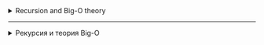 <details>
<summary>Recursion and Big-O theory</summary>
<details>
<summary>Recursion</summary>

## Recursion

## Introduction to Recursion

Recursion in programming is when a function calls itself to solve a subtask. Recursion is often used
to solve problems that can be broken down into smaller, similar tasks.

### Definition of recursion

A recursive function is a function that calls itself with a new set of parameters to solve a problem.

### Examples of recursive functions

- Factorial of the number: \(n! = n\cdot (n-1)! \)
- Fast exponentiation: \(a^n = a\cdot a^{(n-1)} \)
- Calculation of Fibonacci numbers: \(F(n) = F(n-1) + F(n-2) \)

### The main components of a recursive function

1. **Base case**: the condition under which the recursion stops. Without a base case, the function will call itself
   infinitely.
2. **Recursive case**: calling a function itself with a new set of parameters.

### The importance of preventing infinite recursion

Infinite recursion can lead to stack overflow and program crash. To avoid this, it is important
always have a base case and make sure that every recursive call brings us closer to it.

## Examples of recursive tasks

Recursion can be used to solve a variety of programming problems. Let's look at some
classic examples.

### Factorial of a number

The factorial of the number `n`, denoted as `n!`, is the product of all positive integers from `1` to `n`.

```java
    int factorial(int n){
        if(n<=1){
        return 1; // base case
        }
        return n*factorial(n-1); // recursive case
        }
```

The `factorial` function calls itself with the parameter reduced by one until it reaches the base case.

### Fibonacci Numbers

Fibonacci numbers are a sequence of numbers in which each number is the sum of the previous two.

```java
int fibonacci(int n){
        if(n<=1){
        return n; // base cases
        }
        return fibonacci(n-1)+fibonacci(n-2); // recursive case
        }
```

The `fibonacci` function calls itself twice with the parameters `n - 1` and `n - 2` until it reaches the base cases.

### Depth-first search in a graph or tree

Recursion is also often used to traverse data structures such as graphs and trees.

<details style="margin-left: 20px;">
<summary>Code example:</summary>

```java
package algorithms.lesson10trees;


import java.util.*;

// example of a binary tree with recursive traversal in depth
public class BinaryTree {
    public static void main(String[] params) {
        Tree root =
                new Tree(20,
                        new Tree(7,
                                new Tree(4, null, new Tree(6)), new Tree(9)),
                        new Tree(35,
                                new Tree(31, new Tree(28), null),
                                new Tree(40, new Tree(38), new Tree(52))));

        System.out.println("Sum of the tree: " + Tree.sumWide(root));
        //System.out.println(root.sumRecursive(root));

        Set<Integer> treeSet = new TreeSet<>();
        Map<Integer, Integer> treeMap = new TreeMap<>();
    }

    static class Tree {
        int value;
        Tree left;
        Tree right;

        public Tree(int value, Tree left, Tree right) {
            this.value = value;
            this.left = left;
            this.right = right;
        }

        public Tree(int value) {
            this.value = value;
        }

        // example of a binary tree with recursive traversal in depth
        public int sumRecursive(Tree root) {
            int summ = root.value;

            System.out.println(root.value);

            if (root.left != null) {
                summ += sumRecursive(root.left);
            }

            if (root.right != null) {
                summ += sumRecursive(root.right);
            }
            return summ;
        }

        // example of a binary tree with iterative traversal in depth
        public static int sumDeep(Tree root) {
            Stack<Tree> stack = new Stack<>();
            stack.push(root);

            int summ = 0;

            while (!stack.isEmpty()) {
                Tree node = stack.pop();

                System.out.println(node.value);

                summ = summ + node.value;

                if (node.right != null) {
                    stack.push(node.right);
                }

                if (node.left != null) {
                    stack.push(node.left);
                }
            }
            return summ;
        }

        // example of a binary tree with iterative breadth traversal
        public static int sumWide(Tree root) {
            Queue<Tree> queue = new LinkedList<>();
            queue.add(root);

            int summ = 0;

            while (!queue.isEmpty()) {
                Tree node = queue.remove();

                System.out.println(node.value);

                summ = summ + node.value;

                if (node.left != null) {
                    queue.add(node.left);
                }

                if (node.right != null) {
                    queue.add(node.right);
                }
            }
            return summ;
        }
    }
}
```

</details>

## Advantages and disadvantages of recursion

Recursion is a powerful tool in programming, but like any tool, it has its advantages and disadvantages.

### Advantages of recursion

1. **Clarity and Purity of Code**: Recursive solutions are often more straightforward and easier to understand,
   especially
   when the task is naturally divided into subtasks.
2. **Simplification of Complex Tasks**: Some tasks are difficult to solve iteratively, but they become much more
   manageable
   when using recursion.
3. **Power and Flexibility**: Recursion allows you to solve complex tasks, such as traversing trees and graphs, with a
   minimum
   amount of code.

### Disadvantages of recursion

1. **Memory Consumption**: Each recursive call requires additional space in the call stack, which can
   lead to stack overflow with a large recursion depth.
2. **Time-consuming**: Recursive calls may be less efficient compared to iterative solutions due to
   additional costs for calling the function and returning from it.
3. **Debugging Complexity**: Recursive code can be harder to debug and understand, especially for those who are not used
   to
   this style of programming.

As with any programming tool, it is important to understand when recursion is the best choice and when
iterative methods should be preferred.

## Optimization of recursive functions

Even when recursion provides a clean and elegant solution, it is important to take into account its resource consumption
and work on
optimization to prevent unnecessary execution time and memory costs.

### Memoization

Memoization is a technique for storing the results of previous function calls to prevent them from being recalculated.

```java
int fibonacci(int n,int[]memo){
        if(n<=1)return n; // base cases
        if(memo[n]!=-1)return memo[n]; // return the saved result, if there is one
        memo[n]=fibonacci(n-1,memo)+fibonacci(n-2,memo); // saving the result before returning
        return memo[n];
        }
```

Initialize the `memo` array with -1 values and pass it to the function. The results of each calculation will be saved
and
reused, which will significantly reduce the execution time.

### Tail recursion

Tail recursion occurs when a recursive call is the last operation in a function. Some compilers and
interpreters optimize tail recursion, reducing stack usage.

#CODE
int factorial(int n, int accumulator = 1) {
if (n <= 1) return accumulator;
return factorial(n - 1, n * accumulator); // tail recursive call
}
#CODE

In this example, the calculation state is stored in the accumulator, and there is no need to save the previous states of
the function
on the stack.

### Performance evaluation

After making optimizations, it is important to evaluate the performance of a recursive function by comparing it with
iterative analogues and
making sure that it meets the performance requirements of your application.

Optimizing recursive functions requires understanding how they work and how they interact with the system. Proper
application of these techniques can lead to more efficient and faster code.

<details style="margin-left: 20px;">
<summary>Code example:</summary>

```java
public class PerformanceComparison {

    public static void main(String[] args) {
        int number = 100; // Select a number to calculate the factorial. Be careful with large numbers, as this can lead to stack overflow in a recursive method.

        // Time measurement for an iterative method
        long startTime = System.nanoTime();
        long iterativeResult = factorialIterative(number);
        long endTime = System.nanoTime();
        long durationIterative = endTime - startTime;

        System.out.println("Iterative method: " + iterativeResult + ", Execution time: " + durationIterative + " nanoseconds");

        // Time measurement for the recursive method
        startTime = System.nanoTime();
        long recursiveResult = factorialRecursive(number);
        endTime = System.nanoTime();
        long durationRecursive = endTime - startTime;

        System.out.println("Recursive method: " + recursiveResult + ", Execution time: " + durationRecursive + " nanoseconds");
    }

    public static long factorialRecursive(int n) {
        if (n <= 1) return 1;
        return n * factorialRecursive(n - 1);
    }

    public static long factorialIterative(int n) {
        long result = 1;
        for (int i = 1; i <= n; i++) {
            result *= i;
        }
        return result;
    }
}
```

</details>

## Applying recursion

Recursion is widely used in programming and can be very effective for certain types of tasks.

### Search and crawl algorithms

- **Binary search**: Recursively dividing an array in half until the desired element is found.
- **Tree Traversal**: Using Depth-First Search (DFS) for trees and graphs.

### Sorting algorithms

- **Quick Sort**: Recursive division of an array and its sorting.
- **Merge sort**: Recursive array division, sorting and subsequent merging.

### Mathematical problems

- **Calculating the factorial**: `n! = n *(n-1)!`
- **Fibonacci numbers**: `F(n) = F(n-1) + F(n-2)`

### Working with data structures

- Recursive traversal of trees and graphs.
- Algorithms on graphs, for example, shortest path search.

### Algorithms of division and conquest

- Quick sort and merge sort are prime examples.

### Recursion in graphical interfaces

- Creation of fractals and other visual effects.

### In compiler programming

- Recursive descent in parsing.

### Games and puzzle solving

- Algorithms for the Tower of Hanoi and other puzzles.
- Algorithms for games with recursive logic.

## Advantages and disadvantages of recursion

### Advantages:

1. **Simplicity and purity of code**: Recursive solutions are often more concise and understandable.
2. **Direct mapping of mathematical definitions**: Many mathematical formulas are naturally expressed by
   recursion.

### Disadvantages:

1. **Efficiency**: Recursive calls may be less efficient and waste more resources, especially if
   there is no tail recursion optimization.
2. **Stack Limitation**: Deep recursive calls can lead to stack overflow.

### Conclusion

Recursion is a powerful tool, but it is important to understand its limitations and be able to determine when it is
better to use iterative
methods. In some cases, a combination of recursion and memoization can offer an optimal solution while maintaining the
simplicity
of the recursive approach and improving performance.
</details>

<details>
<summary>Time Complexity and "Big O" Notation</summary>

# Time Complexity and "Big O" Notation

## Definition

**Big O (O-notation)** is a mathematical notation used in computer science to describe a top—down constraint on
the time complexity of an algorithm as a function of the size of the input data. It gives an upper bound on the
execution time,
showing the worst case of the algorithm execution.

Examples

- 'O(1)`: Execution time is constant. Example: accessing an array element by index.
- `O(log n)`: The execution time grows logarithmically with respect to the size of the input data. Example: binary
  search.
- `O(n)`: Execution time grows linearly with increasing input data size. Example: linear search.
- `O(n log n)': Execution time grows linearly logarithmically. Example: merge sorting.
- `O(n^2)`: Execution time grows quadratically. Example: bubble sorting.
- `O(2^n)`: Execution time grows exponentially. Example: recursive calculation of Fibonacci numbers.

## Why Is It Necessary

Understanding the time complexity of algorithms allows programmers to make informed choices about algorithms and
data structures, which in turn affects the performance and efficiency of programs.

## Recursion and Big O

In the case of recursive algorithms, a Large O can help to understand how the execution time will change with an
increase in the size
of the input data and the depth of recursion. Recursive algorithms can have high time complexity due to multiple
function calls and the use of additional memory in the call stack.

## Important Points

The Big O describes the worst case: It is important to understand that the Big O gives an estimate of the worst case of
execution, not
the average or best.
Constants and Smaller Terms are Ignored: In the Big O, constants and smaller terms are ignored.
For example, `O(2n + 5)`
is simplified to `O(n)'.
Conclusion
Big O is a critical tool for evaluating the effectiveness of algorithms. Understanding the time complexity
of the algorithm helps programmers make informed decisions when choosing algorithms and data structures, which, in
turn, can significantly affect the performance of the program.

## Mathematical complexity

- Constant complexity `O(1)`
  This means that the execution time of the algorithm does not depend on the size of the input data. No matter how much
  whether the input data is large or small, the algorithm will be executed in the same amount of time. An example is
  access to an array element by index.

- Linear complexity `O(n)`
  The execution time of the algorithm is proportional to the size of the input data. For example, if we have an array of
  n elements, and
  we want to go through all the elements and do something with them, the execution time will be proportional to n.
  Example: search
  an element in an unsorted array.

- Power complexity `O(n^k)`, where 'k` is a constant
  The execution time of the algorithm is proportional to the size of the input data raised to the power of `k`. This is
  slower than
  linear complexity, and is common in algorithms with nested loops. Example: bubble sorting has
  complexity O(n^2).

- Logarithmic complexity `O(log(n))`
  The execution time of the algorithm is proportional to the logarithm of the size of the input data. This means that if
  the input data is increased by k times, the execution time will increase only by a constant. Example: binary search in
  a sorted
  array.

- Factorial complexity `O(n!)`
  The algorithm execution time increases factorially with increasing input data size. This is one of the slowest forms
  the execution time increases, and such algorithms become impractical even with relatively small values of n.
  Example: solving the traveling salesman problem by a complete search of all possible routes.

Each of these types of complexity describes how the algorithm execution time varies depending on the size of the input
data, and helps developers understand which algorithm is best suited for solving a specific task.

![img.png](img.png)
</details>
</details>

_____________

<details>
<summary>Рекурсия и теория Big-O</summary>
<details>
<summary>Рекурсия</summary>

## Рекурсия

## Введение в рекурсию

Рекурсия в программировании — это когда функция вызывает сама себя для решения подзадачи. Рекурсия часто используется
для решения задач, которые можно разбить на более мелкие, однотипные задачи.

### Определение рекурсии

Рекурсивная функция — это функция, которая для решения задачи вызывает сама себя с новым набором параметров.

### Примеры рекурсивных функций

- Факториал числа:  `n! = n * (n-1)! `
- Быстрое возведение в степень: `a^n = a * a^{(n-1)} `
- Вычисление чисел Фибоначчи: `F(n) = F(n-1) + F(n-2)`

### Основные компоненты рекурсивной функции

1. **Базовый случай**: условие, при котором рекурсия остановится. Без базового случая функция будет вызывать сама себя
   бесконечно.
2. **Рекурсивный случай**: вызов функции самой себя с новым набором параметров.

### Важность предотвращения бесконечной рекурсии

Бесконечная рекурсия может привести к переполнению стека и аварийному завершению программы. Чтобы избежать этого, важно
всегда иметь базовый случай и убедиться, что каждый рекурсивный вызов приближает нас к нему.

## Примеры рекурсивных задач

Рекурсия может быть использована для решения разнообразных задач в программировании. Давайте рассмотрим несколько
классических примеров.

### Факториал числа

Факториал числа  `n` , обозначаемый как `n!`, — это произведение всех положительных целых чисел от `1` до `n`.

```java
    int factorial(int n){
        if(n<=1){
        return 1; // базовый случай
        }
        return n*factorial(n-1); // рекурсивный случай
        }
```

Функция `factorial` вызывает сама себя с уменьшенным на единицу параметром, пока не достигнет базового случая.

### Числа Фибоначчи

Числа Фибоначчи — это последовательность чисел, в которой каждое число является суммой двух предыдущих.

```java
int fibonacci(int n){
    if(n<=1){
        return n; // базовые случаи
    }
    return fibonacci(n-1)+fibonacci(n-2); // рекурсивный случай
}
```

Функция `fibonacci` вызывает сама себя дважды с параметрами  `n - 1` и `n - 2` , пока не достигнет базовых случаев.

### Поиск в глубину в графе или дереве

Рекурсия также часто используется для обхода структур данных, таких как графы и деревья.

<details style="margin-left: 20px;">
<summary>Пример кода:</summary>

```java
package algorithms.lesson10trees;


import java.util.*;

// пример бинарного дерева с рекурсивным обходом в глубину
public class BinaryTree {
    public static void main(String[] params) {
        Tree root =
                new Tree(20,
                        new Tree(7,
                                new Tree(4, null, new Tree(6)), new Tree(9)),
                        new Tree(35,
                                new Tree(31, new Tree(28), null),
                                new Tree(40, new Tree(38), new Tree(52))));

        System.out.println("Сумма дерева: " + Tree.sumWide(root));
        //System.out.println(root.sumRecursive(root));

        Set<Integer> treeSet = new TreeSet<>();
        Map<Integer, Integer> treeMap = new TreeMap<>();
    }

    static class Tree {
        int value;
        Tree left;
        Tree right;

        public Tree(int value, Tree left, Tree right) {
            this.value = value;
            this.left = left;
            this.right = right;
        }

        public Tree(int value) {
            this.value = value;
        }

        // пример бинарного дерева с рекурсивным обходом в глубину
        public int sumRecursive(Tree root) {
            int summ = root.value;

            System.out.println(root.value);

            if (root.left != null) {
                summ += sumRecursive(root.left);
            }

            if (root.right != null) {
                summ += sumRecursive(root.right);
            }
            return summ;
        }

        // пример бинарного дерева с итеративным обходом в глубину
        public static int sumDeep(Tree root) {
            Stack<Tree> stack = new Stack<>();
            stack.push(root);

            int summ = 0;

            while (!stack.isEmpty()) {
                Tree node = stack.pop();

                System.out.println(node.value);

                summ = summ + node.value;

                if (node.right != null) {
                    stack.push(node.right);
                }

                if (node.left != null) {
                    stack.push(node.left);
                }
            }
            return summ;
        }

        // пример бинарного дерева с итеративным обходом в ширину
        public static int sumWide(Tree root) {
            Queue<Tree> queue = new LinkedList<>();
            queue.add(root);

            int summ = 0;

            while (!queue.isEmpty()) {
                Tree node = queue.remove();

                System.out.println(node.value);

                summ = summ + node.value;

                if (node.left != null) {
                    queue.add(node.left);
                }

                if (node.right != null) {
                    queue.add(node.right);
                }
            }
            return summ;
        }
    }
}
```

</details>

## Преимущества и недостатки рекурсии

Рекурсия — мощный инструмент в программировании, но, как и любой инструмент, он имеет свои преимущества и недостатки.

### Преимущества рекурсии

1. **Понятность и Чистота Кода**: Рекурсивные решения часто бывают более прямолинейными и легче для понимания, особенно
   когда задача естественным образом разделяется на подзадачи.
2. **Упрощение Сложных Задач**: Некоторые задачи сложно решить итеративно, но они становятся гораздо более управляемыми
   при использовании рекурсии.
3. **Мощь и Гибкость**: Рекурсия позволяет решать сложные задачи, такие как обход деревьев и графов, с минимальным
   объемом кода.

### Недостатки рекурсии

1. **Потребление Памяти**: Каждый рекурсивный вызов требует дополнительного пространства в стеке вызовов, что может
   привести к переполнению стека при большой глубине рекурсии.
2. **Временные Затраты**: Рекурсивные вызовы могут быть менее эффективными по сравнению с итеративными решениями из-за
   дополнительных затрат на вызов функции и возврат из нее.
3. **Сложность Отладки**: Рекурсивный код может быть сложнее отлаживать и понимать, особенно для тех, кто не привык к
   такому стилю программирования.

Как и в случае с любым инструментом в программировании, важно понимать, когда рекурсия является лучшим выбором, и когда
стоит отдать предпочтение итеративным методам.

## Оптимизация рекурсивных функций

Даже когда рекурсия предоставляет чистое и элегантное решение, важно учитывать ее потребление ресурсов и работать над
оптимизацией для предотвращения излишних затрат на время выполнения и память.

### Мемоизация

Мемоизация — это техника хранения результатов предыдущих вызовов функции для предотвращения их повторного вычисления.

```java
int fibonacci(int n,int[]memo){
        if(n<=1)return n; // базовые случаи
        if(memo[n]!=-1)return memo[n]; // возвращаем сохраненный результат, если он есть
        memo[n]=fibonacci(n-1,memo)+fibonacci(n-2,memo); // сохраняем результат перед возвратом
        return memo[n];
        }
```

Инициализируйте массив `memo` значениями -1 и передайте его в функцию. Результаты каждого вычисления будут сохранены и
повторно использованы, что существенно сократит время выполнения.

### Хвостовая рекурсия

Хвостовая рекурсия происходит, когда рекурсивный вызов является последней операцией в функции. Некоторые компиляторы и
интерпретаторы оптимизируют хвостовую рекурсию, сокращая использование стека.

```java
int factorial(int n,int accumulator=1){
        if(n<=1)return accumulator;
        return factorial(n-1,n*accumulator); // хвостовой рекурсивный вызов
        }

```

В этом примере состояние вычисления хранится в аккумуляторе, и нет необходимости сохранять предыдущие состояния функции
на стеке.

### Оценка производительности

После внесения оптимизаций важно оценить производительность рекурсивной функции, сравнив ее с итеративными аналогами и
убедившись, что она соответствует требованиям к производительности вашего приложения.

Оптимизация рекурсивных функций требует понимания их работы и того, как они взаимодействуют с системой. Правильное
применение этих техник может привести к более эффективному и быстрому коду.

<details style="margin-left: 20px;">
<summary>Пример кода:</summary>

```java
public class PerformanceComparison {

    public static void main(String[] args) {
        int number = 100; // Выберите число для вычисления факториала. Будьте осторожны с большими числами, так как это может привести к переполнению стека в рекурсивном методе.

        // Измерение времени для итеративного метода
        long startTime = System.nanoTime();
        long iterativeResult = factorialIterative(number);
        long endTime = System.nanoTime();
        long durationIterative = endTime - startTime;

        System.out.println("Итеративный метод: " + iterativeResult + ", Время выполнения: " + durationIterative + " наносекунд");

        // Измерение времени для рекурсивного метода
        startTime = System.nanoTime();
        long recursiveResult = factorialRecursive(number);
        endTime = System.nanoTime();
        long durationRecursive = endTime - startTime;

        System.out.println("Рекурсивный метод: " + recursiveResult + ", Время выполнения: " + durationRecursive + " наносекунд");
    }

    public static long factorialRecursive(int n) {
        if (n <= 1) return 1;
        return n * factorialRecursive(n - 1);
    }

    public static long factorialIterative(int n) {
        long result = 1;
        for (int i = 1; i <= n; i++) {
            result *= i;
        }
        return result;
    }
}
```

</details>

## Применение рекурсии

Рекурсия широко используется в программировании и может быть очень эффективной для определенных типов задач.

### Алгоритмы поиска и обхода

- **Бинарный поиск**: Рекурсивное деление массива пополам до нахождения искомого элемента.
- **Обход дерева**: Применение обхода в глубину (Depth-First Search, DFS) для деревьев и графов.

### Алгоритмы сортировки

- **Быстрая сортировка**: Рекурсивное деление массива и его сортировка.
- **Сортировка слиянием**: Рекурсивное деление массива, сортировка и последующее слияние.

### Математические задачи

- **Вычисление факториала**: `n! = n * (n-1)!`
- **Числа Фибоначчи**: `F(n) = F(n-1) + F(n-2)`

### Работа со структурами данных

- Рекурсивный обход деревьев и графов.
- Алгоритмы на графах, например, поиск кратчайшего пути.

### Алгоритмы разделения и завоевания

- Быстрая сортировка и сортировка слиянием – яркие примеры.

### Рекурсия в графических интерфейсах

- Создание фракталов и других визуальных эффектов.

### В программировании компиляторов

- Рекурсивный спуск при синтаксическом анализе.

### Игры и решение головоломок

- Алгоритмы для Ханойской башни и других головоломок.
- Алгоритмы для игр с рекурсивной логикой.

## Преимущества и недостатки рекурсии

### Преимущества:

1. **Простота и чистота кода**: Рекурсивные решения часто более лаконичны и понятны.
2. **Прямое отображение математических определений**: Многие математические формулы естественно выражаются через
   рекурсию.

### Недостатки:

1. **Эффективность**: Рекурсивные вызовы могут быть менее эффективными и тратить больше ресурсов, особенно если
   отсутствует оптимизация хвостовой рекурсии.
2. **Ограничение стека**: Глубокие рекурсивные вызовы могут привести к переполнению стека.

### Заключение

Рекурсия – мощный инструмент, но важно понимать ее ограничения и уметь определять, когда лучше использовать итеративные
методы. В некоторых случаях комбинация рекурсии и мемоизации может предложить оптимальное решение, сохраняя простоту
рекурсивного подхода и повышая производительность.
</details>

<details>
<summary>Временная Сложность и Нотация "Большое О"</summary>

# Временная Сложность и Нотация "Большое О"

## Определение

**Большое О (O-нотация)** — это математическая нотация, используемая в информатике для описания ограничения сверху на
временную сложность алгоритма как функцию от размера входных данных. Она дает верхнюю границу времени выполнения,
показывая наихудший случай выполнения алгоритма.

Примеры

- `O(1)`: Время выполнения константно. Пример: доступ к элементу массива по индексу.
- `O(log n)`: Время выполнения растет логарифмически по отношению к размеру входных данных. Пример: бинарный поиск.
- `O(n)`: Время выполнения растет линейно с увеличением размера входных данных. Пример: линейный поиск.
- `O(n log n)`: Время выполнения растет линейно-логарифмически. Пример: сортировка слиянием.
- `O(n^2)`: Время выполнения растет квадратично. Пример: сортировка пузырьком.
- `O(2^n)`: Время выполнения растет экспоненциально. Пример: рекурсивное вычисление чисел Фибоначчи.

## Зачем Это Нужно

Понимание временной сложности алгоритмов позволяет программистам делать обоснованные выборы в отношении алгоритмов и
структур данных, что в свою очередь влияет на производительность и эффективность программ.

## Рекурсия и Большое О

В случае рекурсивных алгоритмов, Большое О может помочь понять, как изменится время выполнения с увеличением размера
входных данных и глубины рекурсии. Рекурсивные алгоритмы могут иметь высокую временную сложность из-за множественных
вызовов функций и использования дополнительной памяти в стеке вызовов.

## Важные Моменты

Большое О описывает наихудший случай: Важно понимать, что Большое О дает оценку наихудшего случая выполнения, а не
среднего или наилучшего.
Константы и Меньшие Слагаемые Игнорируются: В Большом О константы и меньшие слагаемые игнорируются.
Например, `O(2n + 5)`
упрощается до `O(n)`.
Заключение
Большое О является критически важным инструментом для оценки эффективности алгоритмов. Понимание временной сложности
алгоритма помогает программистам принимать обоснованные решения при выборе алгоритмов и структур данных, что, в свою
очередь, может значительно повлиять на производительность программы.

## Математическая сложность

- Константная сложность `O(1)`
  Это означает, что время выполнения алгоритма не зависит от размера входных данных. Независимо от того, насколько
  велики или малы входные данные, алгоритм будет выполняться за одинаковое количество времени. Примером может служить
  доступ к элементу массива по индексу.

- Линейная сложность `O(n)`
  Время выполнения алгоритма пропорционально размеру входных данных. Например, если у нас есть массив из n элементов, и
  мы хотим пройтись по всем элементам и что-то с ними сделать, время выполнения будет пропорционально n. Пример: поиск
  элемента в неотсортированном массиве.

- Степенная сложность `O(n^k)`, где `k` - константа
  Время выполнения алгоритма пропорционально размеру входных данных, возведенному в степень `k`. Это более медленно, чем
  линейная сложность, и часто встречается в алгоритмах с вложенными циклами. Пример: пузырьковая сортировка имеет
  сложность O(n^2).

- Логарифмическая сложность `O(log(n))`
  Время выполнения алгоритма пропорционально логарифму от размера входных данных. Это означает, что при увеличении
  входных данных в k раз, время выполнения увеличится только на константу. Пример: бинарный поиск в отсортированном
  массиве.

- Факториальная сложность `O(n!)`
  Время выполнения алгоритма растет факториально с увеличением размера входных данных. Это одна из самых медленных форм
  роста времени выполнения, и такие алгоритмы становятся непрактичными даже при относительно небольших значениях n.
  Пример: решение задачи коммивояжера методом полного перебора всех возможных маршрутов.

Каждый из этих типов сложности описывает, как время выполнения алгоритма изменяется в зависимости от размера входных
данных, и помогает разработчикам понять, какой алгоритм лучше всего подходит для решения конкретной задачи.

![img.png](img.png)


<details>
<summary>Пример кода</summary>

```java

public class BigOExamples {

    /**
     * Константная сложность O(1).
     * Возвращает элемент по индексу из массива.
     * Сложность O(1), так как операция получения элемента по индексу всегда выполняется за одно и то же время,
     * независимо от размера массива.
     */
    public static int constantTime(int[] array, int index) {
        return array[index];
    }

    /**
     * Линейная сложность O(n).
     * Считает сумму всех элементов массива.
     * Сложность O(n), так как необходимо пройти по всем элементам массива ровно один раз.
     */
    public static int linearTime(int[] array) {
        int sum = 0;
        for (int value : array) {
            sum += value;
        }
        return sum;
    }

    /**
     * Квадратичная сложность O(n^2).
     * Считает сумму всех возможных пар элементов массива.
     * Сложность O(n^2), так как используется вложенный цикл, и для каждого элемента массива выполняется
     * операция со всеми элементами массива.
     */
    public static int quadraticTime(int[] array) {
        int sum = 0;
        for (int i = 0; i < array.length; i++) {
            for (int j = 0; j < array.length; j++) {
                sum += array[i] + array[j];
            }
        }
        return sum;
    }

    /**
     * Логарифмическая сложность O(log n).
     * Бинарный поиск элемента в отсортированном массиве.
     * Сложность O(log n), так как на каждом шаге алгоритм сокращает область поиска вдвое.
     */
    public static int logarithmicTime(int[] sortedArray, int key) {
        int left = 0;
        int right = sortedArray.length - 1;

        while (left <= right) {
            int mid = left + (right - left) / 2;

            if (sortedArray[mid] == key) {
                return mid;
            }
            if (sortedArray[mid] < key) {
                left = mid + 1;
            } else {
                right = mid - 1;
            }
        }
        return -1; // элемент не найден
    }

    /**
     * Линейно-логарифмическая сложность O(n log n).
     * Алгоритм сортировки слиянием (Merge Sort).
     * Сложность O(n log n), так как массив делится пополам (логарифмическая часть), а затем элементы
     * сливаются обратно (линейная часть).
     */
    public static void mergeSort(int[] array) {
        if (array.length > 1) {
            int mid = array.length / 2;
            int[] left = new int[mid];
            int[] right = new int[array.length - mid];

            System.arraycopy(array, 0, left, 0, mid);
            System.arraycopy(array, mid, right, 0, array.length - mid);

            mergeSort(left);
            mergeSort(right);

            merge(array, left, right);
        }
    }

    private static void merge(int[] result, int[] left, int[] right) {
        int i = 0, j = 0, k = 0;

        while (i < left.length && j < right.length) {
            if (left[i] <= right[j]) {
                result[k++] = left[i++];
            } else {
                result[k++] = right[j++];
            }
        }

        while (i < left.length) {
            result[k++] = left[i++];
        }

        while (j < right.length) {
            result[k++] = right[j++];
        }
    }

    /**
     * Экспоненциальная сложность O(2^n).
     * Подсчёт n-го числа Фибоначчи через рекурсию.
     * Сложность O(2^n), так как каждый вызов функции вызывает два дополнительных вызова,
     * образуя дерево вызовов, количество которых удваивается на каждом шаге.
     */
    public static int exponentialTime(int n) {
        if (n <= 1) {
            return n;
        }
        return exponentialTime(n - 1) + exponentialTime(n - 2);
    }

    /**
     * Факториальная сложность O(n!).
     * Подсчёт факториала числа n через рекурсию.
     * Сложность O(n!), так как для вычисления факториала нужно выполнить n рекурсивных вызовов,
     * где каждый вызов порождает уменьшение задачи на единицу.
     */
    public static long factorialTime(int n) {
        if (n == 0) {
            return 1;
        }
        return n * factorialTime(n - 1);
    }
}


```

</details>
</details>
</details>